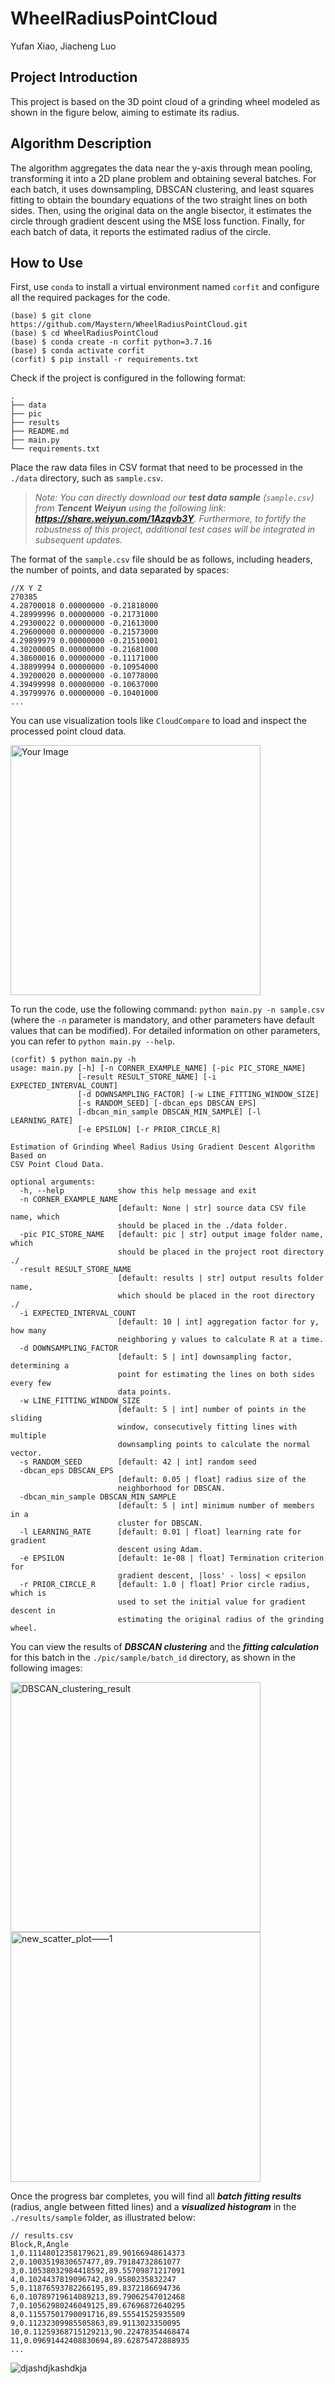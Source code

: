 # WheelRadiusPointCloud

Yufan Xiao, Jiacheng Luo

## Project Introduction

This project is based on the 3D point cloud of a grinding wheel modeled as shown in the figure below, aiming to estimate its radius.

## Algorithm Description
The algorithm aggregates the data near the y-axis through mean pooling, transforming it into a 2D plane problem and obtaining several batches. For each batch, it uses downsampling, DBSCAN clustering, and least squares fitting to obtain the boundary equations of the two straight lines on both sides. Then, using the original data on the angle bisector, it estimates the circle through gradient descent using the MSE loss function. Finally, for each batch of data, it reports the estimated radius of the circle.


## How to Use

First, use `conda` to install a virtual environment named `corfit` and configure all the required packages for the code.

```
(base) $ git clone https://github.com/Maystern/WheelRadiusPointCloud.git
(base) $ cd WheelRadiusPointCloud
(base) $ conda create -n corfit python=3.7.16
(base) $ conda activate corfit
(corfit) $ pip install -r requirements.txt
```

Check if the project is configured in the following format:

```
.
├── data
├── pic
├── results
├── README.md
├── main.py
└── requirements.txt
```

Place the raw data files in CSV format that need to be processed in the `./data` directory, such as `sample.csv`. 

> *Note: You can directly download our ***test data sample*** (`sample.csv`) from ***Tencent Weiyun*** using the following link: ***https://share.weiyun.com/1Azqvb3Y***. Furthermore, to fortify the robustness of this project, additional test cases will be integrated in subsequent updates.*

The format of the `sample.csv` file should be as follows, including headers, the number of points, and data separated by spaces:

```
//X Y Z
270385
4.28700018 0.00000000 -0.21818000
4.28999996 0.00000000 -0.21731000
4.29300022 0.00000000 -0.21613000
4.29600000 0.00000000 -0.21573000
4.29899979 0.00000000 -0.21510001
4.30200005 0.00000000 -0.21681000
4.38600016 0.00000000 -0.11171000
4.38899994 0.00000000 -0.10954000
4.39200020 0.00000000 -0.10778000
4.39499998 0.00000000 -0.10637000
4.39799976 0.00000000 -0.10401000
...
```

You can use visualization tools like `CloudCompare` to load and inspect the processed point cloud data.

<img src="https://raw.githubusercontent.com/Maystern/picbed/main/image-20231226205904746.png" alt="Your Image" width="400"/>


To run the code, use the following command: `python main.py -n sample.csv` (where the `-n` parameter is mandatory, and other parameters have default values that can be modified). For detailed information on other parameters, you can refer to `python main.py --help`.

```
(corfit) $ python main.py -h
usage: main.py [-h] [-n CORNER_EXAMPLE_NAME] [-pic PIC_STORE_NAME]
               [-result RESULT_STORE_NAME] [-i EXPECTED_INTERVAL_COUNT]
               [-d DOWNSAMPLING_FACTOR] [-w LINE_FITTING_WINDOW_SIZE]
               [-s RANDOM_SEED] [-dbcan_eps DBSCAN_EPS]
               [-dbcan_min_sample DBSCAN_MIN_SAMPLE] [-l LEARNING_RATE]
               [-e EPSILON] [-r PRIOR_CIRCLE_R]

Estimation of Grinding Wheel Radius Using Gradient Descent Algorithm Based on
CSV Point Cloud Data.

optional arguments:
  -h, --help            show this help message and exit
  -n CORNER_EXAMPLE_NAME
                        [default: None | str] source data CSV file name, which
                        should be placed in the ./data folder.
  -pic PIC_STORE_NAME   [default: pic | str] output image folder name, which
                        should be placed in the project root directory ./
  -result RESULT_STORE_NAME
                        [default: results | str] output results folder name,
                        which should be placed in the root directory ./
  -i EXPECTED_INTERVAL_COUNT
                        [default: 10 | int] aggregation factor for y, how many
                        neighboring y values to calculate R at a time.
  -d DOWNSAMPLING_FACTOR
                        [default: 5 | int] downsampling factor, determining a
                        point for estimating the lines on both sides every few
                        data points.
  -w LINE_FITTING_WINDOW_SIZE
                        [default: 5 | int] number of points in the sliding
                        window, consecutively fitting lines with multiple
                        downsampling points to calculate the normal vector.
  -s RANDOM_SEED        [default: 42 | int] random seed
  -dbcan_eps DBSCAN_EPS
                        [default: 0.05 | float] radius size of the
                        neighborhood for DBSCAN.
  -dbcan_min_sample DBSCAN_MIN_SAMPLE
                        [default: 5 | int] minimum number of members in a
                        cluster for DBSCAN.
  -l LEARNING_RATE      [default: 0.01 | float] learning rate for gradient
                        descent using Adam.
  -e EPSILON            [default: 1e-08 | float] Termination criterion for
                        gradient descent, |loss' - loss| < epsilon
  -r PRIOR_CIRCLE_R     [default: 1.0 | float] Prior circle radius, which is
                        used to set the initial value for gradient descent in
                        estimating the original radius of the grinding wheel.
```


You can view the results of ***DBSCAN clustering*** and the ***fitting calculation*** for this batch in the `./pic/sample/batch_id` directory, as shown in the following images:

<img src="https://raw.githubusercontent.com/Maystern/picbed/main/DBSCAN_clustering_result.png" alt="DBSCAN_clustering_result" width="400"/> <img src="https://raw.githubusercontent.com/Maystern/picbed/main/new_scatter_plot——1.png" alt="new_scatter_plot——1" width="400"/>


Once the progress bar completes, you will find all ***batch fitting results*** (radius, angle between fitted lines) and a ***visualized histogram*** in the `./results/sample` folder, as illustrated below:
```
// results.csv
Block,R,Angle
1,0.11148012358179621,89.90166948614373
2,0.1003519830657477,89.79184732861077
3,0.10538032984418592,89.55709871217091
4,0.1024437819096742,89.9580235832247
5,0.11876593782266195,89.8372186694736
6,0.10789719614089213,89.79062547012468
7,0.10562980246049125,89.67696872640295
8,0.11557501790091716,89.55541525935509
9,0.11232309985505863,89.9113023350095
10,0.11259368715129213,90.22478354468474
11,0.09691442408830694,89.62875472888935
...
```

![djashdjkashdkja](https://raw.githubusercontent.com/Maystern/picbed/main/djashdjkashdkja.png)

